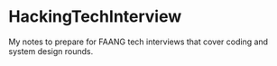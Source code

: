 # HackingTechInterview
My notes to prepare for FAANG tech interviews that cover coding and system design rounds.
